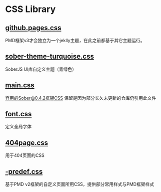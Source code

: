 # CSS Library

## [github.pages.css](./github.pages.css)
PMD框架v3才会独立为一个jeklly主题，在此之前都基于其它主题运行。

## [sober-theme-turquoise.css](./sober-theme-turquoise.css)
SoberJS UI库自定义主题（青绿色）

## [main.css](./main.css)
弃用的Sober@0.4.2框架CSS
保留是因为部分长久未更新的仓库仍引用此文件

## [font.css](./font.css)
定义全局字体

## [404page.css](./404page.css)
用于404页面的CSS

## [-predef.css](./-predef.css)
基于PMD v2框架的自定义页面所用CSS，提供部分常用样式与PMD框架样式